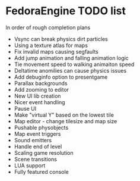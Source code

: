 # FedoraEngine TODO list  
In order of rough completion plans

- Vsync can break physics dirt particles  
- Using a texture atlas for maps  
- Fix invalid maps causing segfaults  
- Add jump animation and falling animation logic  
- Tie movement speed to walking animaiton speed  
- Deltatime anomilies can cause physics issues  
- Add debuginfo option to presentgame  
- Parallax backgrounds  
- Add zooming to editor  
- New UI lib creation
- Nicer event handling  
- Pause UI  
- Make "virtual Y" based on the lowest tile 
- Map editor - change tilesize and map size  
- Pushable physobjects  
- Map event triggers  
- Sound emitters  
- Handle end of level  
- Scaling game resolution  
- Scene transitions  
- LUA support  
- Fully featured console  



